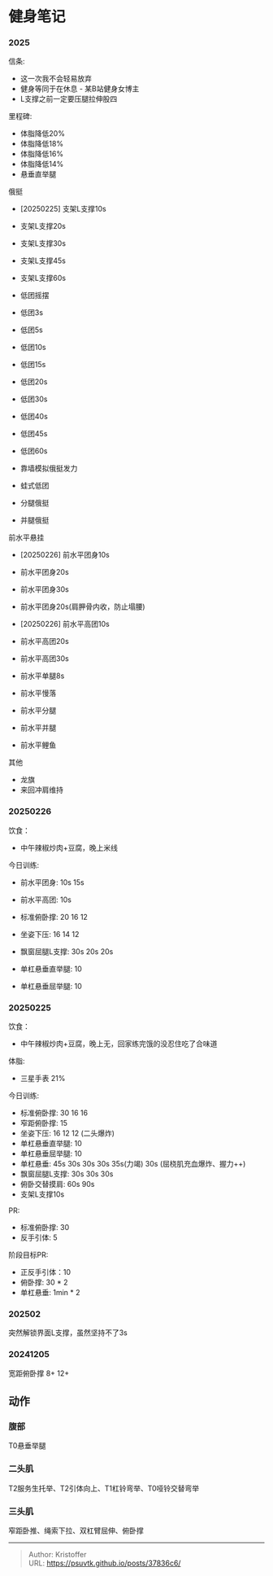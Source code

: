# 健身笔记


### 2025

信条:
- 这一次我不会轻易放弃
- 健身等同于在休息 - 某B站健身女博主
- L支撑之前一定要压腿拉伸股四

里程碑: 
- 体脂降低20% 
- 体脂降低18% 
- 体脂降低16% 
- 体脂降低14% 
- 悬垂直举腿

俄挺
- [20250225] 支架L支撑10s
- 支架L支撑20s
- 支架L支撑30s
- 支架L支撑45s
- 支架L支撑60s
- 低团摇摆
- 低团3s
- 低团5s
- 低团10s
- 低团15s
- 低团20s
- 低团30s
- 低团40s
- 低团45s
- 低团60s

- 靠墙模拟俄挺发力
- 蛙式低团

- 分腿俄挺
- 并腿俄挺


前水平悬挂
- [20250226] 前水平团身10s
- 前水平团身20s
- 前水平团身30s
- 前水平团身20s(肩胛骨内收，防止塌腰)
- [20250226] 前水平高团10s
- 前水平高团20s
- 前水平高团30s

- 前水平单腿8s
- 前水平慢落
- 前水平分腿
- 前水平并腿
- 前水平鲤鱼

其他
- 龙旗
- 来回冲肩维持

### 20250226
饮食：
- 中午辣椒炒肉&#43;豆腐，晚上米线

今日训练:
- 前水平团身: 10s 15s
- 前水平高团: 10s
- 标准俯卧撑: 20 16 12
- 坐姿下压: 16 14 12
- 飘窗屈腿L支撑: 30s 20s 20s

- 单杠悬垂直举腿: 10 
- 单杠悬垂屈举腿: 10

### 20250225

饮食：
- 中午辣椒炒肉&#43;豆腐，晚上无，回家练完饿的没忍住吃了合味道

体脂: 
- 三星手表 21%

今日训练:
- 标准俯卧撑: 30 16 16
- 窄距俯卧撑: 15
- 坐姿下压: 16 12 12 (二头爆炸)
- 单杠悬垂直举腿: 10 
- 单杠悬垂屈举腿: 10
- 单杠悬垂:  45s 30s 30s 30s 35s(力竭) 30s (屈桡肌充血爆炸、握力&#43;&#43;)
- 飘窗屈腿L支撑: 30s 30s 30s
- 俯卧交替摸肩: 60s 90s
- 支架L支撑10s


PR:
- 标准俯卧撑: 30
- 反手引体: 5


阶段目标PR:
- 正反手引体：10
- 俯卧撑: 30 * 2
- 单杠悬垂: 1min * 2

### 202502
突然解锁界面L支撑，虽然坚持不了3s

### 20241205
宽距俯卧撑 8&#43; 12&#43;


## 动作


### 腹部
T0悬垂举腿

### 二头肌
T2服务生托举、T2引体向上、T1杠铃弯举、T0哑铃交替弯举

### 三头肌
窄距卧推、绳索下拉、双杠臂屈伸、俯卧撑

---

> Author: Kristoffer  
> URL: https://psuvtk.github.io/posts/37836c6/  

